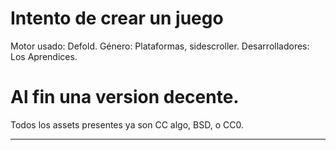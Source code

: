 # Intento de crear un juego
Motor usado: Defold.
Género: Plataformas, sidescroller.
Desarrolladores: Los Aprendices.




# Al fin una version decente.

Todos los assets presentes ya son CC algo, BSD, o CC0.

---
